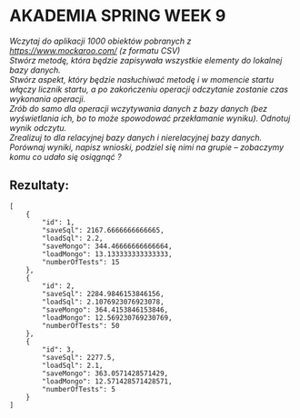 # AKADEMIA SPRING WEEK 9


_Wczytaj do aplikacji 1000 obiektów pobranych z https://www.mockaroo.com/ (z formatu CSV)_  
_Stwórz metodę, która będzie zapisywała wszystkie elementy do lokalnej bazy danych._  
_Stwórz aspekt, który będzie nasłuchiwać metodę i w momencie startu włączy licznik startu, a po zakończeniu operacji odczytanie zostanie czas wykonania operacji._  
_Zrób do samo dla operacji wczytywania danych z bazy danych (bez wyświetlania ich, bo to może spowodować przekłamanie wyniku). Odnotuj wynik odczytu._  
_Zrealizuj to dla relacyjnej bazy danych i nierelacyjnej bazy danych. Porównaj wyniki, napisz wnioski, podziel się nimi na grupie – zobaczymy komu co udało się osiągnąć ?_

## Rezultaty:
    [
        {
            "id": 1,
            "saveSql": 2167.6666666666665,
            "loadSql": 2.2,
            "saveMongo": 344.46666666666664,
            "loadMongo": 13.133333333333333,
            "numberOfTests": 15
        },
        {
            "id": 2,
            "saveSql": 2284.9846153846156,
            "loadSql": 2.1076923076923078,
            "saveMongo": 364.4153846153846,
            "loadMongo": 12.569230769230769,
            "numberOfTests": 50
        },
        {
            "id": 3,
            "saveSql": 2277.5,
            "loadSql": 2.1,
            "saveMongo": 363.0571428571429,
            "loadMongo": 12.571428571428571,
            "numberOfTests": 5
        }
    ]
